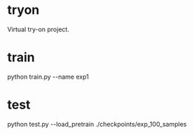 # tryon
Virtual try-on project.


# train
python train.py --name exp1

# test
python test.py --load_pretrain ./checkpoints/exp_100_samples

